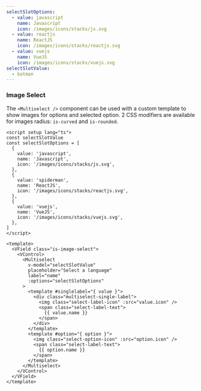 ```yaml
---
selectSlotOptions:
  - value: javascript
    name: Javascript
    icon: /images/icons/stacks/js.svg
  - value: reactjs
    name: ReactJS
    icon: /images/icons/stacks/reactjs.svg
  - value: vuejs
    name: VueJS
    icon: /images/icons/stacks/vuejs.svg
selectSlotValue:
  - batman
---
```


### Image Select

The `<Multiselect />` component can be used with a custom template to show
images for options and selected option. 2 CSS modifiers are available for
images radius: `is-curved` and `is-rounded`.

<!--code-->

```vue
<script setup lang="ts">
const selectSlotValue
const selectSlotOptions = [
  {
    value: 'javascript',
    name: 'Javascript',
    icon: '/images/icons/stacks/js.svg',
  },
  {
    value: 'spiderman',
    name: 'ReactJS',
    icon: '/images/icons/stacks/reactjs.svg',
  },
  {
    value: 'vuejs',
    name: 'VueJS',
    icon: '/images/icons/stacks/vuejs.svg',
  },
]
</script>

<template>
  <VField class="is-image-select">
    <VControl>
      <Multiselect
        v-model="selectSlotValue"
        placeholder="Select a language"
        label="name"
        :options="selectSlotOptions"
      >
        <template #singlelabel="{ value }">
          <div class="multiselect-single-label">
            <img class="select-label-icon" :src="value.icon" />
            <span class="select-label-text">
              {{ value.name }}
            </span>
          </div>
        </template>
        <template #option="{ option }">
          <img class="select-option-icon" :src="option.icon" />
          <span class="select-label-text">
            {{ option.name }}
          </span>
        </template>
      </Multiselect>
    </VControl>
  </VField>
</template>
```

<!--/code-->

<!--example-->

<div class="columns">
  <div class="column is-4">
    <VField class="is-image-select">
      <VControl>
        <Multiselect
          v-model="frontmatter.selectSlotValue"
          placeholder="Select a language"
          label="name"
          :options="frontmatter.selectSlotOptions"
        >
          <template v-slot:singlelabel="{ value }">
            <div class="multiselect-single-label">
              <img class="select-label-icon" :src="value.icon" /> 
              <span class="select-label-text">
                {{ value.name }}
              </span>
            </div>
          </template>
          <template v-slot:option="{ option }">
            <img class="select-option-icon" :src="option.icon" /> 
            <span class="select-option-text">
              {{ option.name }}
            </span>  
          </template>
        </Multiselect>
      </VControl>
    </VField>
  </div>
  <div class="column is-4">
    <VField class="is-image-select is-curved-select">
      <VControl>
        <Multiselect
          v-model="frontmatter.selectSlotValue"
          placeholder="Select a language"
          label="name"
          :options="frontmatter.selectSlotOptions"
        >
          <template v-slot:singlelabel="{ value }">
            <div class="multiselect-single-label">
              <img class="select-label-icon is-curved" :src="value.icon" /> 
              <span class="select-label-text">
                {{ value.name }}
              </span>
            </div>
          </template>
          <template v-slot:option="{ option }">
            <img class="select-option-icon is-curved" :src="option.icon" /> 
            <span class="select-option-text">
              {{ option.name }}
            </span>  
          </template>
        </Multiselect>
      </VControl>
    </VField>
  </div>
  <div class="column is-4">
    <VField class="is-image-select is-rounded-select">
      <VControl>
        <Multiselect
          v-model="frontmatter.selectSlotValue"
          placeholder="Select a language"
          label="name"
          :options="frontmatter.selectSlotOptions"
        >
          <template v-slot:singlelabel="{ value }">
            <div class="multiselect-single-label">
              <img class="select-label-icon is-rounded" :src="value.icon" />
              <span class="select-label-text">
                {{ value.name }}
              </span>
            </div>
          </template>
          <template v-slot:option="{ option }">
            <img class="select-option-icon is-rounded" :src="option.icon" />
            <span class="select-option-text">
              {{ option.name }}
            </span>  
          </template>
        </Multiselect>
      </VControl>
    </VField>
  </div>
</div>

<!--/example-->
